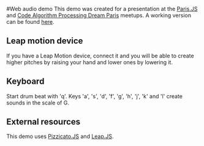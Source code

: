 #Web audio demo
This demo was created for a presentation at the [Paris.JS](http://parisjs.org/) and [Code Algorithm Processing Dream Paris](http://www.meetup.com/Code-Algorithm-Processing-Dream-Paris/) meetups. A working version can be found [here](http://alemangui.github.io/web-audio-demo/).

## Leap motion device

If you have a Leap Motion device, connect it and you will be able to create higher pitches by raising your hand and lower ones by lowering it.

## Keyboard
Start drum beat with 'q'. Keys 'a', 's', 'd', 'f', 'g', 'h', 'j', 'k' and 'l' create sounds in the scale of G.

## External resources 
This demo uses [Pizzicato.JS](https://github.com/alemangui/pizzicato) and [Leap.JS](http://github.com/leapmotion/leapjs/).
